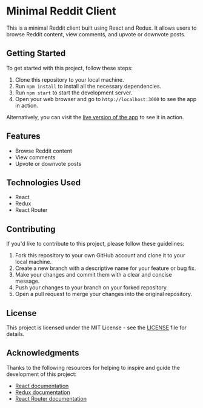 # Minimal Reddit Client

This is a minimal Reddit client built using React and Redux. It allows users to browse Reddit content, view comments, and upvote or downvote posts.

## Getting Started

To get started with this project, follow these steps:

1. Clone this repository to your local machine.
2. Run `npm install` to install all the necessary dependencies.
3. Run `npm start` to start the development server.
4. Open your web browser and go to `http://localhost:3000` to see the app in action.

Alternatively, you can visit the [live version of the app](https://tmr-reddit-tidder.netlify.app/) to see it in action.

## Features

- Browse Reddit content
- View comments
- Upvote or downvote posts

## Technologies Used

- React
- Redux
- React Router

## Contributing

If you'd like to contribute to this project, please follow these guidelines:

1. Fork this repository to your own GitHub account and clone it to your local machine.
2. Create a new branch with a descriptive name for your feature or bug fix.
3. Make your changes and commit them with a clear and concise message.
4. Push your changes to your branch on your forked repository.
5. Open a pull request to merge your changes into the original repository.

## License

This project is licensed under the MIT License - see the [LICENSE](LICENSE) file for details.

## Acknowledgments

Thanks to the following resources for helping to inspire and guide the development of this project:

- [React documentation](https://react.dev/learn)
- [Redux documentation](https://redux.js.org/introduction/getting-started)
- [React Router documentation](https://reactrouter.com/en/6.9.0/start/overview)
